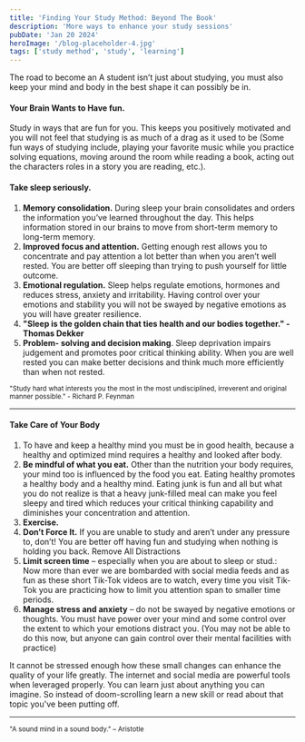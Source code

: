 ```yaml
---
title: 'Finding Your Study Method: Beyond The Book'
description: 'More ways to enhance your study sessions'
pubDate: 'Jan 20 2024'
heroImage: '/blog-placeholder-4.jpg'
tags: ['study method', 'study', 'learning']
---
```


The road to become an A student isn’t just about studying, you must also keep your mind and body in the best shape it  can possibly be in.
#### Your Brain Wants to Have fun.
Study in ways that are fun for you. This keeps you positively motivated and you will not feel that studying is as much of a drag as it used to be (Some fun ways of studying include, playing your favorite music while you practice
solving equations, moving around the room while reading a book, acting out the characters roles
in a story you are reading, etc.).
#### Take sleep seriously.
1. __Memory consolidation.__
During sleep your brain consolidates and orders the information you’ve learned throughout the day. This helps information stored in our brains to move from short-term memory to long-term memory.
2. __Improved focus and attention.__
Getting enough rest allows you to concentrate and pay attention a lot better than when you
aren’t well rested. You are better off sleeping than trying to push yourself for little outcome.
3. __Emotional regulation.__
Sleep helps regulate emotions, hormones and reduces stress, anxiety and irritability. Having
control over your emotions and stability you will not be swayed by negative emotions as you will
have greater resilience.
4. __"Sleep is the golden chain that ties health and our bodies together." - Thomas Dekker__
5. __Problem- solving and decision making__.
Sleep deprivation impairs judgement and promotes poor critical thinking ability. When you are
well rested you can make better decisions and think much more efficiently than when not
rested.

<small>"Study hard what interests you the most in the most undisciplined, irreverent and original manner
possible." - Richard P. Feynman</small><hr/>

#### Take Care of Your Body
1. To have and keep a healthy mind you must be in good health, because a healthy and optimized
mind requires a healthy and looked after body.
2. __Be mindful of what you eat.__
Other than the nutrition your body requires, your mind too is influenced by the food you eat.
Eating healthy promotes a healthy body and a healthy mind. Eating junk is fun and all but what
you do not realize is that a heavy junk-filled meal can make you feel sleepy and tired which
reduces your critical thinking capability and diminishes your concentration and attention.
3. __Exercise.__
4. __Don’t Force It.__ If you are unable to study and aren’t under any pressure to, don’t! You are better off having fun
and studying when nothing is holding you back.
Remove All Distractions
5. __Limit screen time__ – especially when you are about to sleep or stud.: Now more than ever we are bombarded with social media feeds and as fun as these short Tik-Tok videos are to watch, every time you visit Tik-Tok you are practicing how to limit you attention span to smaller time periods.
6. __Manage stress and anxiety__ – do not be swayed by negative emotions or thoughts. You must
have power over your mind and some control over the extent to which your emotions distract
you. (You may not be able to do this now, but anyone can gain control over their mental
facilities with practice)

It cannot be stressed enough how these small changes can enhance the quality of your life greatly. The internet and social media are powerful tools when leveraged properly. You can learn just about anything you can imagine. So instead of doom-scrolling learn a new skill or read about that topic you've been putting off.
<hr/><small>"A sound mind in a sound body." – Aristotle</small>
